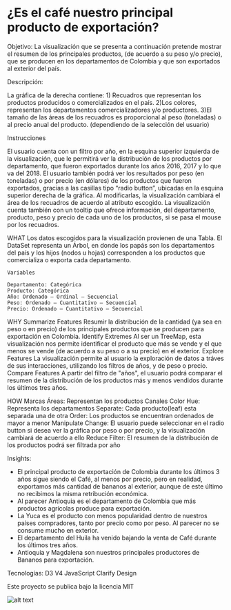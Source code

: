 # ¿Es el café nuestro principal producto de exportación?
Objetivo: 
La visualización que se presenta a continuación pretende mostrar el resumen de los principales productos, (de acuerdo a su peso y/o precio), que se producen en los departamentos de Colombia y que son exportados al exterior del país.

Descripción: 

La gráfica de la derecha contiene: 1) Recuadros que representan los productos producidos o comercializados en el país. 2)Los colores, representan los departamentos comercializadores y/o productores. 3)El tamaño de las áreas de los recuadros es proporcional al peso (toneladas) o al precio anual del producto. (dependiendo de la selección del usuario) 

Instrucciones

El usuario cuenta con un filtro por año, en la esquina superior izquierda de la visualización, que le permitirá ver la distribución de los productos por departamento, que fueron exportados durante los años 2016, 2017 y lo que va del 2018. El usuario también podrá ver los resultados por peso (en toneladas) o por precio (en dólares) de los productos que fueron exportados, gracias a las casillas tipo “radio button”, ubicadas en la esquina superior derecha de la gráfica. Al modificarlas, la visualización cambiará el área de los recuadros de acuerdo al atributo escogido. La visualización cuenta también con un tooltip que ofrece información, del departamento, producto, peso y precio de cada uno de los productos, si se pasa el mouse por los recuadros.

WHAT
Los datos escogidos para la visualización provienen de una Tabla. El DataSet representa un Árbol, en donde los papás son los departamentos del país y los hijos (nodos u hojas) corresponden a los productos que comercializa o exporta cada departamento.

    Variables

    Departamento: Categórica
    Producto: Categórica
    Año: Ordenado – Ordinal – Secuencial
    Peso: Ordenado – Cuantitativo – Secuencial
    Precio: Ordenado – Cuantitativo – Secuencial

WHY
    Summarize Features
    Resumir la distribución de la cantidad (ya sea en peso o en precio) de los principales productos que se producen para exportación en Colombia.
    Identify Extremes
    Al ser un TreeMap, esta visualización nos permite identificar el producto que más se vende y el que menos se vende (de acuerdo a su peso o a su precio) en el exterior.
    Explore Features
    La visualización permite al usuario la exploración de datos a tráves de sus interacciones, utilizando los filtros de años, y de peso o precio.
    Compare Features
    A partir del filtro de "años", el usuario podrá comparar el resumen de la distribución de los productos más y menos vendidos durante los últimos tres años. 

HOW
    Marcas
    Áreas: Representan los productos
    Canales
    Color Hue: Representa los departamentos
    Separate: Cada producto(leaf) esta separada una de otra
    Order: Los productos se encuentran ordenados de mayor a menor
    Manipulate
    Change: El usuario puede seleccionar en el radio button si desea ver la gráfica por peso o por precio, y la visualización cambiará de acuerdo a ello
    Reduce
    Filter: El resumen de la distribución de los productos podrá ser filtrada por año

Insights: 
* El principal producto de exportación de Colombia durante los últimos 3 años sigue siendo el Café, al menos por precio, pero en realidad, exportamos más cantidad de bananos al exterior, aunque de este último no recibimos la misma retribución económica.
* Al parecer Antioquia es el departamento de Colombia que más productos agrícolas produce para exportación.
* La Yuca es el producto con menos popularidad dentro de nuestros países compradores, tanto por precio como por peso. Al parecer no se consume mucho en exterior.
* El departamento del Huila ha venido bajando la venta de Café durante los últimos tres años.
* Antioquia y Magdalena son nuestros principales productores de Bananos para exportación.

Tecnologías: 
D3 V4
JavaScript
Clarify Design

Este proyecto se publica bajo la licencia MIT


![alt text](https://i.imgur.com/427oSZP.png)
